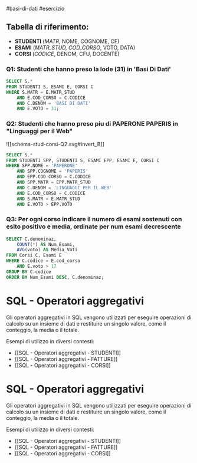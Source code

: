 #basi-di-dati #esercizio 
## Tabella di riferimento:
- **STUDENTI** (*MATR*, NOME, COGNOME, CF)
- **ESAMI** (*MATR_STUD, COD_CORSO*, VOTO, DATA)
- **CORSI** (*CODICE*, DENOM, CFU, DOCENTE)
### Q1: Studenti che hanno preso la lode (31) in 'Basi Di Dati'
```sql
SELECT S.*
FROM STUDENTI S, ESAMI E, CORSI C
WHERE S.MATR = E.MATR_STUD
	AND E.COD_CORSO = C.CODICE
	AND C.DENOM = 'BASI DI DATI'
	AND E.VOTO = 31;
```
### Q2: Studenti che hanno preso piu di PAPERONE PAPERIS in "Linguaggi per il Web"

![[schema-stud-corsi-Q2.svg#invert_B]]

```sql
SELECT S.*
FROM STUDENTI SPP, STUDENTI S, ESAMI EPP, ESAMI E, CORSI C
WHERE SPP.NOME = 'PAPERONE'
	AND SPP.COGNOME = 'PAPERIS'
	AND EPP.COD_CORSO = C.CODICE
	AND SPP.MATR = EPP.MATR_STUD
	AND C.DENOM = 'LINGUAGGI PER IL WEB'
	AND E.COD_CORSO = C.CODICE
	AND S.MATR = E.MATR_STUD
	AND E.VOTO > EPP.VOTO
```

### Q3: Per ogni corso indicare il numero di esami sostenuti con esito positivo e media, ordinate per num esami decrescente
```sql
SELECT C.denominaz,
	COUNT(*) AS Num_Esami,
	AVG(voto) AS Media_Voti
FROM Corsi C, Esami E
WHERE C.codice = E.cod_corso
	AND E.voto > 17
GROUP BY C.codice
ORDER BY Num_Esami DESC, C.denominaz;
```


# SQL - Operatori aggregativi
Gli operatori aggregativi in SQL vengono utilizzati per eseguire operazioni di calcolo su un insieme di dati e restituire un singolo valore, come il conteggio, la media o il totale.

Esempi di utilizzo in diversi contesti:

- [[SQL - Operatori aggregativi - STUDENTI]]
- [[SQL - Operatori aggregativi - FATTURE]]
- [[SQL - Operatori aggregativi - CORSI]]

# SQL - Operatori aggregativi
Gli operatori aggregativi in SQL vengono utilizzati per eseguire operazioni di calcolo su un insieme di dati e restituire un singolo valore, come il conteggio, la media o il totale.

Esempi di utilizzo in diversi contesti:

- [[SQL - Operatori aggregativi - STUDENTI]]
- [[SQL - Operatori aggregativi - FATTURE]]
- [[SQL - Operatori aggregativi - CORSI]]